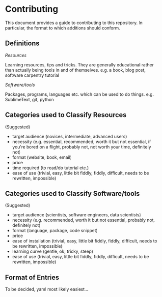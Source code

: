 # Contributing

This document provides a guide to contributing to this repository. In particular, the format to which additions should conform.

## Definitions

*Resources*

Learning resources, tips and tricks. They are generally educational rather than actually being tools in and of themselves. e.g. a book, blog post, software carpentry tutorial

*Software/tools*

Packages, programs, languages etc. which can be used to do things. e.g. SublimeText, git, python

## Categories used to Classify Resources

(Suggested)

- target audience (novices, intermediate, advanced users)
- necessity (e.g. essential, recommended, worth it but not essential, if you're bored on a flight, probably not, not worth your time, definitely not)
- format (website, book, email)
- price
- time required (to read/do tutorial etc.)
- ease of use (trivial, easy, little bit fiddly, fiddly, difficult, needs to be rewritten, impossible)

## Categories used to Classify Software/tools

(Suggested)

- target audience (scientists, software engineers, data scientists)
- necessity (e.g. recommended, worth it but not essential, probably not, definitely not)
- format (language, package, code snippet)
- price
- ease of installation (trivial, easy, little bit fiddly, fiddly, difficult, needs to be rewritten, impossible)
- learning curve (gentle, ok, tricky, steep)
- ease of use (trivial, easy, little bit fiddly, fiddly, difficult, needs to be rewritten, impossible)

## Format of Entries

To be decided, yaml most likely easiest...
